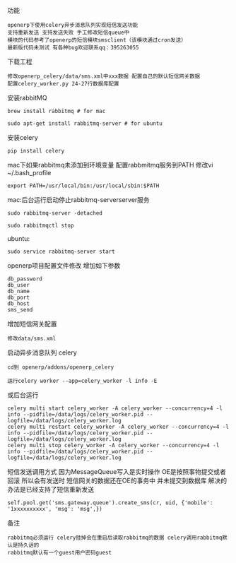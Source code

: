 功能

    openerp下使用celery异步消息队列实现短信发送功能
    支持重新发送 支持发送失败 手工修改短信queue中
    模块的代码参考了openerp的短信模块smsclient（该模块通过cron发送）
    最新版代码未测试 有各种bug欢迎联系qq：395263055


下载工程

    修改openerp_celery/data/sms.xml中xxx数据 配置自己的默认短信网关数据
    配置celery_worker.py 24-27行数据库配置


安装rabbitMQ

    brew install rabbitmq # for mac

    sudo apt-get install rabbitmq-server # for ubuntu


安装celery

    pip install celery


mac下如果rabbitmq未添加到环境变量
配置rabbmitmq服务到PATH
修改vi ~/.bash_profile

    export PATH=/usr/local/bin:/usr/local/sbin:$PATH


mac:后台运行启动停止rabbitmq-serverserver服务

    sudo rabbitmq-server -detached

    sudo rabbitmqctl stop

ubuntu:

    sudo service rabbitmq-server start

openerp项目配置文件修改 增加如下参数

    db_password
    db_user
    db_name
    db_port
    db_host
    sms_send


增加短信网关配置

    修改data/sms.xml


启动异步消息队列 celery

    cd到 openerp/addons/openerp_celery

    运行celery worker --app=celery_worker -l info -E


或后台运行

    celery multi start celery_worker -A celery_worker --concurrency=4 -l info --pidfile=/data/logs/celery_worker.pid --logfile=/data/logs/celery_worker.log
    celery multi restart celery_worker -A celery_worker --concurrency=4 -l info --pidfile=/data/logs/celery_worker.pid --logfile=/data/logs/celery_worker.log
    celery multi stop celery_worker -A celery_worker --concurrency=4 -l info --pidfile=/data/logs/celery_worker.pid --logfile=/data/logs/celery_worker.log


短信发送调用方式
因为MessageQueue写入是实时操作 OE是按照事物提交或者回滚
所以会有发送时 短信网关的数据还在OE的事务中 并未提交到数据库
解决的办法是已经支持了短信重新发送

    self.pool.get('sms.gateway.queue').create_sms(cr, uid, {'mobile': '1xxxxxxxxxx', 'msg': 'msg',})


备注

    rabbitmq必须运行 celery挂掉会在重启后读取rabbitmq的数据 celery调用rabbitmq默认是持久话的
    rabbitmq默认有一个guest用户密码guest

